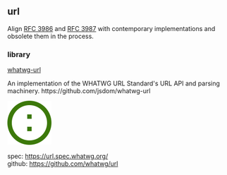 ## url

Align [RFC 3986](https://www.ietf.org/rfc/rfc3986.txt) and [RFC 3987](https://www.ietf.org/rfc/rfc3987.txt) with contemporary implementations and obsolete them in the process. 
### library
<div class="card">
  <div class="card-text">
    <a class="title" href="https://github.com/jsdom/whatwg-url">whatwg-url</a>
    <p class="description">
      An implementation of the WHATWG URL Standard's URL API and parsing machinery.
      https://github.com/jsdom/whatwg-url
    </p>
  </div>
  <img src="../../images/whatwg-url.svg" height="100px" width="100px">
</div>

spec: https://url.spec.whatwg.org/  
github: https://github.com/whatwg/url
